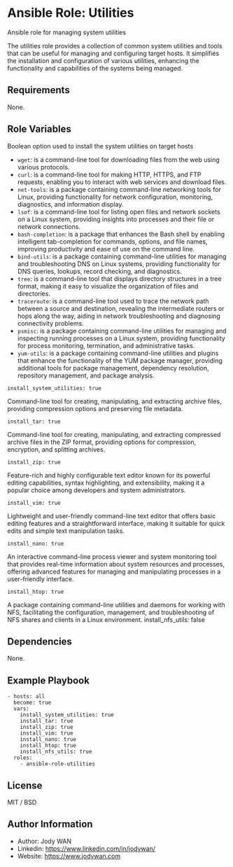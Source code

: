 Ansible Role: Utilities
=========

Ansible role for managing system utilities

The utilities role provides a collection of common system utilities and tools that can be useful for managing and configuring target hosts. It simplifies the installation and configuration of various utilities, enhancing the functionality and capabilities of the systems being managed.

Requirements
------------

None.

Role Variables
--------------

Boolean option used to install the system utilities on target hosts

- `wget`: is a command-line tool for downloading files from the web using various protocols.
- `curl`: is a command-line tool for making HTTP, HTTPS, and FTP requests, enabling you to interact with web services and download files.
- `net-tools`: is a package containing command-line networking tools for Linux, providing functionality for network configuration, monitoring, diagnostics, and information display. 
- `lsof`: is a command-line tool for listing open files and network sockets on a Linux system, providing insights into processes and their file or network connections.
- `bash-completion`: is a package that enhances the Bash shell by enabling intelligent tab-completion for commands, options, and file names, improving productivity and ease of use on the command line.
- `bind-utils`: is a package containing command-line utilities for managing and troubleshooting DNS on Linux systems, providing functionality for DNS queries, lookups, record checking, and diagnostics.
- `tree`: is a command-line tool that displays directory structures in a tree format, making it easy to visualize the organization of files and directories.
- `traceroute`: is a command-line tool used to trace the network path between a source and destination, revealing the intermediate routers or hops along the way, aiding in network troubleshooting and diagnosing connectivity problems.
- `psmisc`: is a package containing command-line utilities for managing and inspecting running processes on a Linux system, providing functionality for process monitoring, termination, and administrative tasks.
- `yum-utils`:  is a package containing command-line utilities and plugins that enhance the functionality of the YUM package manager, providing additional tools for package management, dependency resolution, repository management, and package analysis.

```
install_system_utilities: true
```

Command-line tool for creating, manipulating, and extracting archive files, providing compression options and preserving file metadata.

    install_tar: true


Command-line tool for creating, manipulating, and extracting compressed archive files in the ZIP format, providing options for compression, encryption, and splitting archives.
    
    install_zip: true

Feature-rich and highly configurable text editor known for its powerful editing capabilities, syntax highlighting, and extensibility, making it a popular choice among developers and system administrators.
    
    install_vim: true

Lightweight and user-friendly command-line text editor that offers basic editing features and a straightforward interface, making it suitable for quick edits and simple text manipulation tasks.
    
    install_nano: true

An interactive command-line process viewer and system monitoring tool that provides real-time information about system resources and processes, offering advanced features for managing and manipulating processes in a user-friendly interface.
    
    install_htop: true

A package containing command-line utilities and daemons for working with NFS, facilitating the configuration, management, and troubleshooting of NFS shares and clients in a Linux environment.
    install_nfs_utils: false

Dependencies
------------

None.

Example Playbook
----------------

    - hosts: all
      become: true
      vars:
        install_system_utilities: true
        install_tar: true
        install_zip: true
        install_vim: true
        install_nano: true
        install_htop: true
        install_nfs_utils: true
      roles:
        - ansible-role-utilities

License
-------

MIT / BSD

Author Information
------------------

* Author: Jody WAN
* Linkedin: https://www.linkedin.com/in/jodywan/
* Website: https://www.jodywan.com
